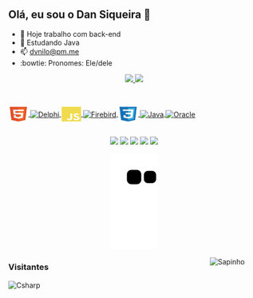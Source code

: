 ## Olá, eu sou o Dan Siqueira 👋

- 🔭 Hoje trabalho com back-end
- 🌱 Estudando Java
- 📫 dvnilo@pm.me
- :bowtie: Pronomes: Ele/dele

<div align="center">
  <a href="https://github.com/Dansikeira">
  <img height="180em" src="https://github-readme-stats.vercel.app/api?username=Dansikeira&show_icons=true&theme=dark&include_all_commits=true&count_private=true"/>
  <img height="180em" src="https://github-readme-stats.vercel.app/api/top-langs/?username=Dansikeira&layout=compact&langs_count=7&theme=dark"/>
</div>
  
  ##
  
  <div style="display: inline_block"><br>
        <img align="center" alt="HTML" height="30" width="40" src="https://raw.githubusercontent.com/devicons/devicon/master/icons/html5/html5-original.svg">
        <img align="center" alt="Delphi" height="30" width="40" src="https://media.discordapp.net/attachments/912516056147427339/914025095196979220/iconDelphi.png?width=473&height=473"/>
    <img align="center" alt="Js" height="30" width="40" src="https://raw.githubusercontent.com/devicons/devicon/master/icons/javascript/javascript-plain.svg">
    <img align="center" alt="Firebird" height="30" width="40" src="https://media.discordapp.net/attachments/912516056147427339/914025047180595271/iconFirebird.png"/>
  <img align="center" alt="CSS" height="30" width="40" src="https://raw.githubusercontent.com/devicons/devicon/master/icons/css3/css3-original.svg">
     <img align="center" alt="Java" height="30" width="40" src="https://cdn.jsdelivr.net/gh/devicons/devicon/icons/java/java-original.svg"/>
    <img align="center" alt="Oracle" height="80" width="70" src="https://cdn.jsdelivr.net/gh/devicons/devicon/icons/oracle/oracle-original.svg"/>
    
    
    
    
      
     
</div>
  
  ##
  
  <div align="center"> 
 <a href="https://instagram.com/Dansikeira" target="_blank"><img src="https://img.shields.io/badge/-Instagram-%23E4405F?style=for-the-badge&logo=instagram&logoColor=white" target="_blank"></a>
    <a href = "mailto:dsdsants@gmail.com"><img src="https://img.shields.io/badge/Gmail-D14836?style=for-the-badge&logo=gmail&logoColor=white" target="_blank"></a>
    <a href="https://dev.to/dansikeira" target="_blank"><img src="https://img.shields.io/badge/dev.to-0A0A0A?style=for-the-badge&logo=dev.to&logoColor=white&logoColor=white" target="_blank"></a>
    <a href="https://twitter.com/codDanx" target="_blank"><img src="https://img.shields.io/badge/Twitter-1DA1F2?style=for-the-badge&logo=twitter&logoColor=white&logoColor=white" target="_blank"></a> 
    <a href="https://facebook.com/dvnilos" target="_blank"><img src="https://img.shields.io/badge/Facebook-1877F2?style=for-the-badge&logo=facebook&logoColor=white&logo=discord&logoColor=white" target="_blank"></a>
    
  ![Snake animation](https://github.com/Dansikeira/Dansikeira/blob/output/github-contribution-grid-snake.svg)
 
</div>
  
  
  
  
<img align="right" width= "100px" alt="Sapinho" src="https://media3.giphy.com/media/j4pkNYz9KBVLYwwbog/giphy.gif?cid=790b7611a459fdeb505cdf151224009619597109adc7e1d1&rid=giphy.gif&ct=s">

  
  
  
   <h3> Visitantes </h3>  

 <div>

  <img align="center" alt="Csharp" height="30" width="150" src="https://komarev.com/ghpvc/?username=Dansikeira&color=green" alt="Dansikeira"/> <br>

 </div>  
